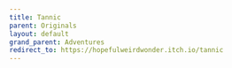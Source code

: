 ```yaml
---
title: Tannic
parent: Originals
layout: default
grand_parent: Adventures
redirect_to: https://hopefulweirdwonder.itch.io/tannic
---
```

